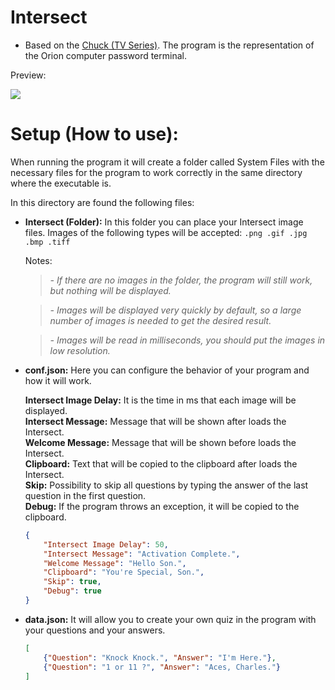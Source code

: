 # Intersect

- Based on the [Chuck (TV Series)](https://en.wikipedia.org/wiki/Chuck_(TV_series)).
The program is the representation of the Orion computer password terminal.


Preview:

![](https://i.imgur.com/WL8IOA3.png)

# Setup (How to use):

When running the program it will create a folder called System Files with the necessary files for the program to work correctly in the same directory where the executable is.

In this directory are found the following files:
- **Intersect (Folder):**
In this folder you can place your Intersect image files.
Images of the following types will be accepted: `.png .gif .jpg .bmp .tiff`

	Notes:
  > *- If there are no images in the folder, the program will still work, but nothing will be displayed.*

  > *- Images will be displayed very quickly by default, so a large number of images is needed to get the desired result.*

  > *- Images will be read in milliseconds, you should put the images in low resolution.*

- **conf.json:**
Here you can configure the behavior of your program and how it will work.

	**Intersect Image Delay:** It is the time in ms that each image will be displayed.\
	**Intersect Message:** Message that will be shown after loads the Intersect.\
	**Welcome Message:** Message that will be shown before loads the Intersect.\
	**Clipboard:** Text that will be copied to the clipboard after loads the Intersect.\
	**Skip:** Possibility to skip all questions by typing the answer of the last question in the first question.\
	**Debug:** If the program throws an exception, it will be copied to the clipboard.

  ```json
  {
      "Intersect Image Delay": 50, 
      "Intersect Message": "Activation Complete.", 
      "Welcome Message": "Hello Son.", 
      "Clipboard": "You're Special, Son.", 
      "Skip": true, 
      "Debug": true
  }
  ```

- **data.json:** 
	It will allow you to create your own quiz in the program with your questions and your answers.

  ```json
  [
      {"Question": "Knock Knock.", "Answer": "I'm Here."}, 
      {"Question": "1 or 11 ?", "Answer": "Aces, Charles."}
  ]
  ```
